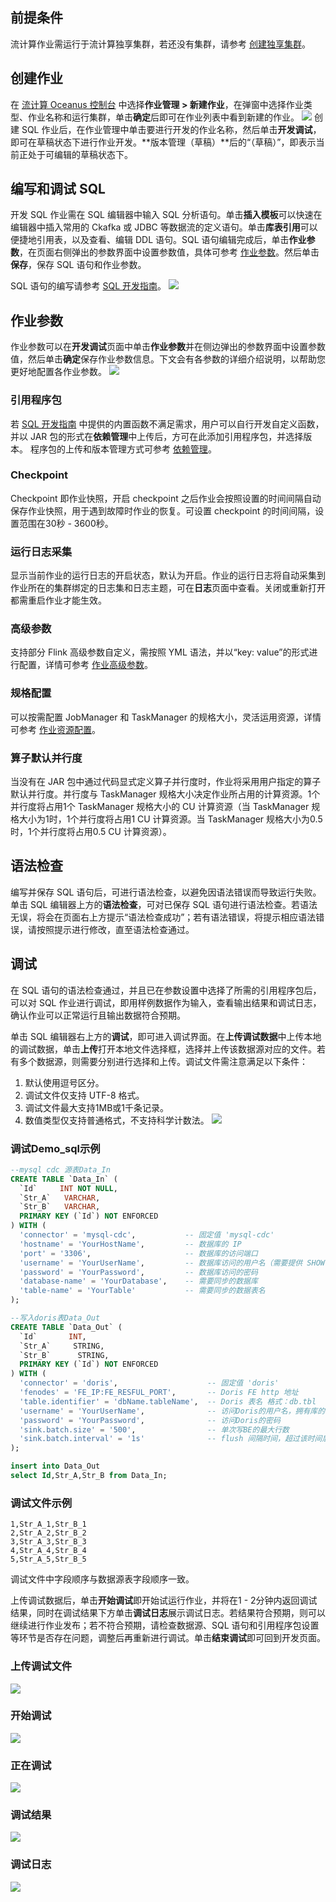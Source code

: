 ## 前提条件
流计算作业需运行于流计算独享集群，若还没有集群，请参考 [创建独享集群](https://cloud.tencent.com/document/product/849/48298)。

## 创建作业
在 [流计算 Oceanus 控制台](https://console.cloud.tencent.com/oceanus) 中选择**作业管理 > 新建作业**，在弹窗中选择作业类型、作业名称和运行集群，单击**确定**后即可在作业列表中看到新建的作业。
![](https://main.qcloudimg.com/raw/d098169a73fc7bfe9a9c8b67f76a0816.png)
创建 SQL 作业后，在作业管理中单击要进行开发的作业名称，然后单击**开发调试**，即可在草稿状态下进行作业开发。**版本管理（草稿）**后的“（草稿）”，即表示当前正处于可编辑的草稿状态下。

## 编写和调试 SQL
开发 SQL 作业需在 SQL 编辑器中输入 SQL 分析语句。单击**插入模板**可以快速在编辑器中插入常用的 Ckafka 或 JDBC 等数据流的定义语句。单击**库表引用**可以便捷地引用表，以及查看、编辑 DDL 语句。SQL 语句编辑完成后，单击**作业参数**，在页面右侧弹出的参数界面中设置参数值，具体可参考 [作业参数](#jump)。然后单击**保存**，保存 SQL 语句和作业参数。

SQL 语句的编写请参考 [SQL 开发指南](https://cloud.tencent.com/document/product/849/18030)。 
![](https://qcloudimg.tencent-cloud.cn/raw/00aa94bfe8dacd544d71534e466023c5.png)

[](id:jump)
## 作业参数
作业参数可以在**开发调试**页面中单击**作业参数**并在侧边弹出的参数界面中设置参数值，然后单击**确定**保存作业参数信息。下文会有各参数的详细介绍说明，以帮助您更好地配置各作业参数。
![](https://qcloudimg.tencent-cloud.cn/raw/eb02e793dabb56c1bffe0b184d44d441.png)

### 引用程序包
若 [SQL 开发指南](https://cloud.tencent.com/document/product/849/48242) 中提供的内置函数不满足需求，用户可以自行开发自定义函数，并以 JAR 包的形式在**依赖管理**中上传后，方可在此添加引用程序包，并选择版本。
程序包的上传和版本管理方式可参考 [依赖管理](https://cloud.tencent.com/document/product/849/48295)。

### Checkpoint
Checkpoint 即作业快照，开启 checkpoint 之后作业会按照设置的时间间隔自动保存作业快照，用于遇到故障时作业的恢复。可设置 checkpoint 的时间间隔，设置范围在30秒 - 3600秒。

### 运行日志采集
显示当前作业的运行日志的开启状态，默认为开启。作业的运行日志将自动采集到作业所在的集群绑定的日志集和日志主题，可在**日志**页面中查看。关闭或重新打开都需重启作业才能生效。

### 高级参数
支持部分 Flink 高级参数自定义，需按照 YML 语法，并以“key: value”的形式进行配置，详情可参考 [作业高级参数](https://cloud.tencent.com/document/product/849/53391)。 

### 规格配置
可以按需配置 JobManager 和 TaskManager 的规格大小，灵活运用资源，详情可参考 [作业资源配置](https://cloud.tencent.com/document/product/849/57772)。

### 算子默认并行度
当没有在 JAR 包中通过代码显式定义算子并行度时，作业将采用用户指定的算子默认并行度。并行度与 TaskManager 规格大小决定作业所占用的计算资源。1个并行度将占用1个 TaskManager 规格大小的 CU 计算资源（当 TaskManager 规格大小为1时，1个并行度将占用1 CU 计算资源。当 TaskManager 规格大小为0.5时，1个并行度将占用0.5 CU 计算资源）。

## 语法检查
编写并保存 SQL 语句后，可进行语法检查，以避免因语法错误而导致运行失败。单击 SQL 编辑器上方的**语法检查**，可对已保存 SQL 语句进行语法检查。若语法无误，将会在页面右上方提示“语法检查成功”；若有语法错误，将提示相应语法错误，请按照提示进行修改，直至语法检查通过。

## 调试
在 SQL 语句的语法检查通过，并且已在参数设置中选择了所需的引用程序包后，可以对 SQL 作业进行调试，即用样例数据作为输入，查看输出结果和调试日志，确认作业可以正常运行且输出数据符合预期。

单击 SQL 编辑器右上方的**调试**，即可进入调试界面。在**上传调试数据**中上传本地的调试数据，单击**上传**打开本地文件选择框，选择并上传该数据源对应的文件。若有多个数据源，则需要分别进行选择和上传。调试文件需注意满足以下条件：
1. 默认使用逗号区分。
2. 调试文件仅支持 UTF-8 格式。
3. 调试文件最大支持1MB或1千条记录。
4. 数值类型仅支持普通格式，不支持科学计数法。
![](https://qcloudimg.tencent-cloud.cn/raw/765df0ce48a87129febb8b60d33b98cd.png)
### 调试Demo_sql示例
```sql
--mysql cdc 源表Data_In
CREATE TABLE `Data_In` (
  `Id`     INT NOT NULL,
  `Str_A`   VARCHAR,
  `Str_B`   VARCHAR,
  PRIMARY KEY (`Id`) NOT ENFORCED
) WITH (
  'connector' = 'mysql-cdc',           -- 固定值 'mysql-cdc'
  'hostname' = 'YourHostName',         -- 数据库的 IP
  'port' = '3306',                     -- 数据库的访问端口
  'username' = 'YourUserName',         -- 数据库访问的用户名（需要提供 SHOW DATABASES、REPLICATION SLAVE、REPLICATION CLIENT、SELECT 和 RELOAD 权限）
  'password' = 'YourPassword',         -- 数据库访问的密码
  'database-name' = 'YourDatabase',    -- 需要同步的数据库
  'table-name' = 'YourTable'           -- 需要同步的数据表名     
);

--写入doris表Data_Out
CREATE TABLE `Data_Out` (
  `Id`       INT,
  `Str_A`     STRING,
  `Str_B`      STRING,
  PRIMARY KEY (`Id`) NOT ENFORCED
) WITH (
  'connector' = 'doris',                    -- 固定值 'doris'
  'fenodes' = 'FE_IP:FE_RESFUL_PORT',       -- Doris FE http 地址
  'table.identifier' = 'dbName.tableName',  -- Doris 表名 格式：db.tbl
  'username' = 'YourUserName',              -- 访问Doris的用户名，拥有库的写权限
  'password' = 'YourPassword',              -- 访问Doris的密码
  'sink.batch.size' = '500',                -- 单次写BE的最大行数
  'sink.batch.interval' = '1s'              -- flush 间隔时间，超过该时间后异步线程将 缓存中数据写入BE。 默认值为1秒，支持时间单位ms、s、min、h和d。设置为0表示关闭定期写入。
);

insert into Data_Out
select Id,Str_A,Str_B from Data_In;
```
### 调试文件示例
```text
1,Str_A_1,Str_B_1
2,Str_A_2,Str_B_2
3,Str_A_3,Str_B_3
4,Str_A_4,Str_B_4
5,Str_A_5,Str_B_5
```
调试文件中字段顺序与数据源表字段顺序一致。

上传调试数据后，单击**开始调试**即开始试运行作业，并将在1 - 2分钟内返回调试结果，同时在调试结果下方单击**调试日志**展示调试日志。若结果符合预期，则可以继续进行作业发布；若不符合预期，请检查数据源、SQL 语句和引用程序包设置等环节是否存在问题，调整后再重新进行调试。单击**结束调试**即可回到开发页面。
### 上传调试文件
![](https://qcloudimg.tencent-cloud.cn/raw/81cf741a3c019b2f9b096a5018df4b91.png)
### 开始调试
![](https://qcloudimg.tencent-cloud.cn/raw/fda747b2ce596c6a5a643047cff1bea9.png)
### 正在调试
![](https://qcloudimg.tencent-cloud.cn/raw/1323bdbac70d3aebdd36c471ee97ba8a.png)
### 调试结果
![](https://qcloudimg.tencent-cloud.cn/raw/1df61498790f89eedae72f6fabfd51cf.png)
### 调试日志
![](https://qcloudimg.tencent-cloud.cn/raw/99d1c3726c4556cc1d14e73888eb0f2d.png)
